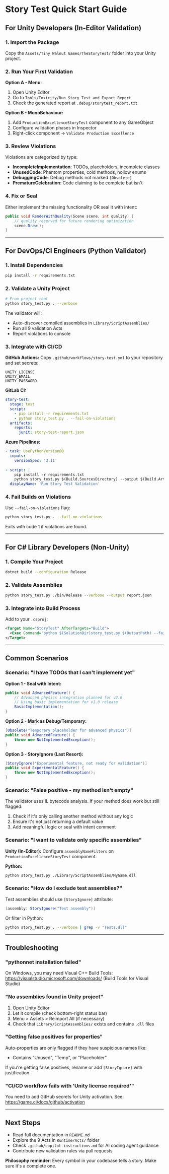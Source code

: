 # Story Test Quick Start Guide

## For Unity Developers (In-Editor Validation)

### 1. Import the Package
Copy the `Assets/Tiny Walnut Games/TheStoryTest/` folder into your Unity project.

### 2. Run Your First Validation
**Option A - Menu:**
1. Open Unity Editor
2. Go to `Tools/Toxicity/Run Story Test and Export Report`
3. Check the generated report at `.debug/storytest_report.txt`

**Option B - MonoBehaviour:**
1. Add `ProductionExcellenceStoryTest` component to any GameObject
2. Configure validation phases in Inspector
3. Right-click component → `Validate Production Excellence`

### 3. Review Violations
Violations are categorized by type:
- **IncompleteImplementation**: TODOs, placeholders, incomplete classes
- **UnusedCode**: Phantom properties, cold methods, hollow enums
- **DebuggingCode**: Debug methods not marked `[Obsolete]`
- **PrematureCelebration**: Code claiming to be complete but isn't

### 4. Fix or Seal
Either implement the missing functionality OR seal it with intent:
```csharp
public void RenderWithQuality(Scene scene, int quality) {
    // quality reserved for future rendering optimization
    scene.Draw();
}
```

---

## For DevOps/CI Engineers (Python Validator)

### 1. Install Dependencies
```bash
pip install -r requirements.txt
```

### 2. Validate a Unity Project
```bash
# From project root
python story_test.py . --verbose
```

The validator will:
- Auto-discover compiled assemblies in `Library/ScriptAssemblies/`
- Run all 9 validation Acts
- Report violations to console

### 3. Integrate with CI/CD

**GitHub Actions:**
Copy `.github/workflows/story-test.yml` to your repository and set secrets:
```
UNITY_LICENSE
UNITY_EMAIL  
UNITY_PASSWORD
```

**GitLab CI:**
```yaml
story-test:
  stage: test
  script:
    - pip install -r requirements.txt
    - python story_test.py . --fail-on-violations
  artifacts:
    reports:
      junit: story-test-report.json
```

**Azure Pipelines:**
```yaml
- task: UsePythonVersion@0
  inputs:
    versionSpec: '3.11'
    
- script: |
    pip install -r requirements.txt
    python story_test.py $(Build.SourcesDirectory) --output $(Build.ArtifactStagingDirectory)/story-test.json
  displayName: 'Run Story Test Validation'
```

### 4. Fail Builds on Violations
Use `--fail-on-violations` flag:
```bash
python story_test.py . --fail-on-violations
```
Exits with code 1 if violations are found.

---

## For C# Library Developers (Non-Unity)

### 1. Compile Your Project
```bash
dotnet build --configuration Release
```

### 2. Validate Assemblies
```bash
python story_test.py ./bin/Release --verbose --output report.json
```

### 3. Integrate into Build Process
Add to your `.csproj`:
```xml
<Target Name="StoryTest" AfterTargets="Build">
  <Exec Command="python $(SolutionDir)story_test.py $(OutputPath) --fail-on-violations" />
</Target>
```

---

## Common Scenarios

### Scenario: "I have TODOs that I can't implement yet"

**Option 1 - Seal with Intent:**
```csharp
public void AdvancedFeature() {
    // Advanced physics integration planned for v2.0
    // Using basic implementation for v1.0 release
    BasicImplementation();
}
```

**Option 2 - Mark as Debug/Temporary:**
```csharp
[Obsolete("Temporary placeholder for advanced physics")]
public void AdvancedFeature() {
    throw new NotImplementedException();
}
```

**Option 3 - StoryIgnore (Last Resort):**
```csharp
[StoryIgnore("Experimental feature, not ready for validation")]
public void ExperimentalFeature() {
    throw new NotImplementedException();
}
```

### Scenario: "False positive - my method isn't empty"

The validator uses IL bytecode analysis. If your method does work but still flagged:
1. Check if it's only calling another method without any logic
2. Ensure it's not just returning a default value
3. Add meaningful logic or seal with intent comment

### Scenario: "I want to validate only specific assemblies"

**Unity (In-Editor):**
Configure `assemblyNameFilters` on `ProductionExcellenceStoryTest` component.

**Python:**
```bash
python story_test.py ./Library/ScriptAssemblies/MyGame.dll
```

### Scenario: "How do I exclude test assemblies?"

Test assemblies should use `[StoryIgnore]` attribute:
```csharp
[assembly: StoryIgnore("Test assembly")]
```

Or filter in Python:
```bash
python story_test.py . --verbose | grep -v "Tests.dll"
```

---

## Troubleshooting

### "pythonnet installation failed"
On Windows, you may need Visual C++ Build Tools:
https://visualstudio.microsoft.com/downloads/ (Build Tools for Visual Studio)

### "No assemblies found in Unity project"
1. Open Unity Editor
2. Let it compile (check bottom-right status bar)
3. Menu > Assets > Reimport All (if necessary)
4. Check that `Library/ScriptAssemblies/` exists and contains `.dll` files

### "Getting false positives for properties"
Auto-properties are only flagged if they have suspicious names like:
- Contains "Unused", "Temp", or "Placeholder"

If you're getting false positives, rename or add `[StoryIgnore]` with justification.

### "CI/CD workflow fails with 'Unity license required'"
You need to add GitHub secrets for Unity activation. See:
https://game.ci/docs/github/activation

---

## Next Steps

- Read full documentation in `README.md`
- Explore the 9 Acts in `Runtime/Acts/` folder
- Check `.github/copilot-instructions.md` for AI coding agent guidance
- Contribute new validation rules via pull requests

**Philosophy reminder**: Every symbol in your codebase tells a story. Make sure it's a complete one.
